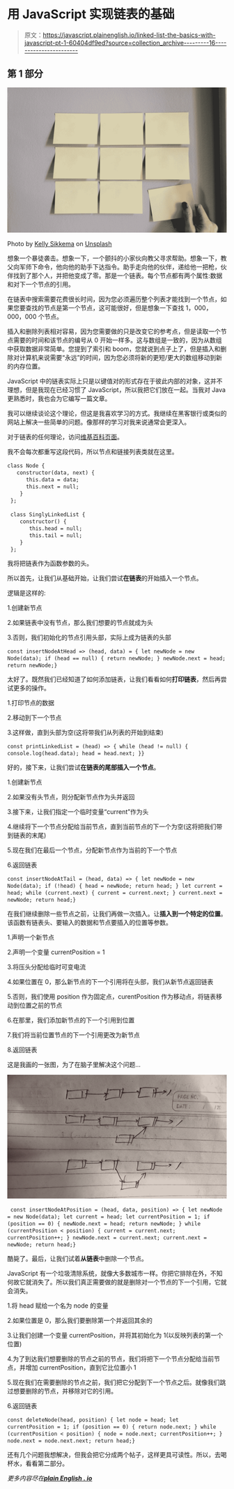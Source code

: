 # 用 JavaScript 实现链表的基础

> 原文：<https://javascript.plainenglish.io/linked-list-the-basics-with-javascript-pt-1-60404df9ed?source=collection_archive---------16----------------------->

## 第 1 部分

![](img/1cd49161e18a64960723f696611ec553.png)

Photo by [Kelly Sikkema](https://unsplash.com/@kellysikkema?utm_source=medium&utm_medium=referral) on [Unsplash](https://unsplash.com?utm_source=medium&utm_medium=referral)

想象一个暴徒袭击。想象一下，一个颤抖的小家伙向教父寻求帮助。想象一下，教父向军师下命令，他向他的助手下达指令。助手走向他的伙伴，递给他一把枪，伙伴找到了那个人，并把他变成了零。那是一个链表。每个节点都有两个属性:数据和对下一个节点的引用。

在链表中搜索需要花费很长时间，因为您必须遍历整个列表才能找到一个节点，如果您要查找的节点是第一个节点，这可能很好，但是想象一下查找 1，000，000，000 个节点。

插入和删除列表相对容易，因为您需要做的只是改变它的参考点，但是读取一个节点需要的时间和该节点的编号从 0 开始一样多。这与数组是一致的，因为从数组中获取数据非常简单。您提到了索引和 boom，您就说到点子上了，但是插入和删除对计算机来说需要“永远”的时间，因为您必须将新的更短/更大的数组移动到新的内存位置。

JavaScript 中的链表实际上只是以键值对的形式存在于彼此内部的对象，这并不理想，但是我现在已经习惯了 JavaScript，所以我把它们放在一起。当我对 Java 更熟悉时，我也会为它编写一篇文章。

我可以继续谈论这个理论，但这是我喜欢学习的方式。我继续在黑客银行或类似的网站上解决一些简单的问题。像那样的学习对我来说通常会更深入。

对于链表的任何理论，访问[维基百科页面](https://en.wikipedia.org/wiki/Linked_list)。

我不会每次都重写这段代码，所以节点和链接列表类就在这里。

```
class Node {
   constructor(data, next) {
      this.data = data;
      this.next = null;
    }
 };

 class SinglyLinkedList {
    constructor() {
       this.head = null;
       this.tail = null;
    }
 };
```

我将把链表作为函数参数的头。

所以首先，让我们从基础开始，让我们尝试**在链表**的开始插入一个节点。

逻辑是这样的:

1.创建新节点

2.如果链表中没有节点，那么我们想要的节点就成为头

3.否则，我们初始化的节点引用头部，实际上成为链表的头部

```
const insertNodeAtHead => (head, data) = { let newNode = new Node(data); if (head == null) { return newNode; } newNode.next = head; return newNode;}
```

太好了。既然我们已经知道了如何添加链表，让我们看看如何**打印链表**，然后再尝试更多的操作。

1.打印节点的数据

2.移动到下一个节点

3.这样做，直到头部为空(这将带我们从列表的开始到结束)

```
const printLinkedList = (head) => { while (head != null) { console.log(head.data); head = head.next; }}
```

好的，接下来，让我们尝试**在链表的尾部插入一个节点**。

1.创建新节点

2.如果没有头节点，则分配新节点作为头并返回

3.接下来，让我们指定一个临时变量“current”作为头

4.继续将下一个节点分配给当前节点，直到当前节点的下一个为空(这将把我们带到链表的末尾)

5.现在我们在最后一个节点，分配新节点作为当前的下一个节点

6.返回链表

```
const insertNodeAtTail = (head, data) => { let newNode = new Node(data); if (!head) { head = newNode; return head; } let current = head; while (current.next) { current = current.next; } current.next = newNode; return head;}
```

在我们继续删除一些节点之前，让我们再做一次插入。让**插入到一个特定的位置**。该函数有链表头、要输入的数据和节点要插入的位置等参数。

1.声明一个新节点

2.声明一个变量 currentPosition = 1

3.将压头分配给临时可变电流

4.如果位置在 0，那么新节点的下一个引用将在头部，我们从新节点返回链表

5.否则，我们使用 position 作为固定点，curentPosition 作为移动点，将链表移动到位置之前的节点

6.在那里，我们添加新节点的下一个引用到位置

7.我们将当前位置节点的下一个引用更改为新节点

8.返回链表

这是我画的一张图，为了在脑子里解决这个问题…

![](img/b3fae937a498fbcaddc28320c691ab91.png)

```
 const insertNodeAtPosition = (head, data, position) => { let newNode = new Node(data); let current = head; let currentPosition = 1; if (position == 0) { newNode.next = head; return newNode; } while (currentPosition < position) { current = current.next; currentPosition++; } newNode.next = current.next; current.next = newNode; return head;}
```

酷毙了。最后，让我们试着**从链表**中删除一个节点。

JavaScript 有一个垃圾清除系统，就像大多数城市一样。你把它排除在外，不知何故它就消失了。所以我们真正需要做的就是删除对一个节点的下一个引用，它就会消失。

1.将 head 赋给一个名为 node 的变量

2.如果位置是 0，那么我们要删除第一个并返回其余的

3.让我们创建一个变量 currentPosition，并将其初始化为 1(以反映列表的第一个位置)

4.为了到达我们想要删除的节点之前的节点，我们将把下一个节点分配给当前节点，并增加 currentPosition，直到它比位置小 1

5.现在我们在需要删除的节点之前，我们把它分配到下一个节点之后。就像我们跳过想要删除的节点，并移除对它的引用。

6.返回链表

```
const deleteNode(head, position) { let node = head; let currentPosition = 1; if (position == 0) { return node.next; } while (currentPosition < position) { node = node.next; currentPosition++; } node.next = node.next.next; return head;}
```

还有几个问题我想解决，但我会把它分成两个帖子，这样更具可读性。所以，去喝杯水，看看第二部分。

*更多内容尽在*[***plain English . io***](http://plainenglish.io/)